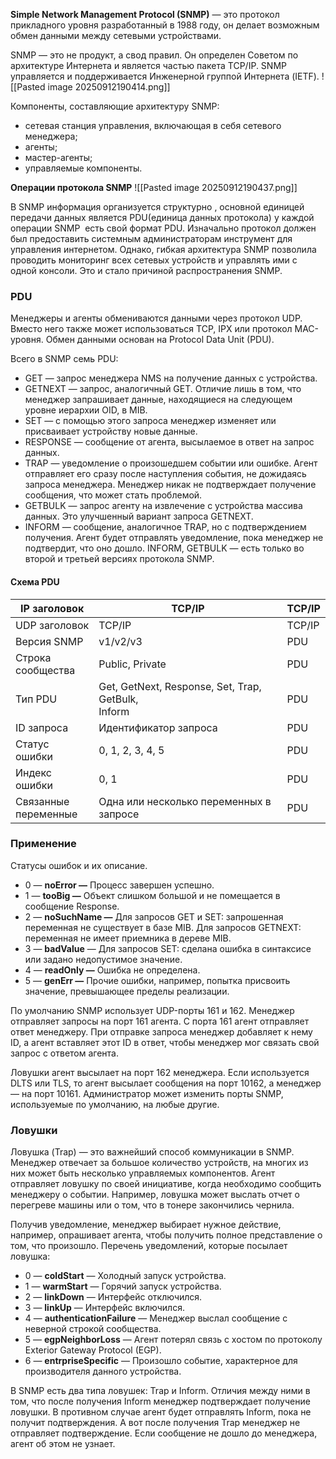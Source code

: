 **Simple Network Management Protocol (SNMP)** — это протокол прикладного уровня разработанный в 1988 году, он делает возможным обмен данными между сетевыми устройствами.

SNMP — это не продукт, а свод правил. Он определен Советом по архитектуре Интернета и является частью пакета TCP/IP. SNMP управляется и поддерживается Инженерной группой Интернета (IETF).
![[Pasted image 20250912190414.png]]

Компоненты, составляющие архитектуру SNMP:
- сетевая станция управления, включающая в себя сетевого менеджера;
- агенты;
- мастер-агенты;
- управляемые компоненты.

**Операции протокола SNMP**
![[Pasted image 20250912190437.png]]

В SNMP информация организуется структурно , основной единицей передачи данных является PDU(единица данных протокола) у каждой операции SNMP  есть свой формат PDU. Изначально протокол должен был предоставить системным администраторам инструмент для управления интернетом. Однако, гибкая архитектура SNMP позволила проводить мониторинг всех сетевых устройств и управлять ими с одной консоли. Это и стало причиной распространения SNMP.
### PDU
Менеджеры и агенты обмениваются данными через протокол UDP. Вместо него также может использоваться TCP, IPX или протокол MAC-уровня. Обмен данными основан на Protocol Data Unit (PDU).

Всего в SNMP семь PDU:
- GET — запрос менеджера NMS на получение данных c устройства.
- GETNEXT — запрос, аналогичный GET. Отличие лишь в том, что менеджер запрашивает данные, находящиеся на следующем уровне иерархии OID, в MIB.
- SET — с помощью этого запроса менеджер изменяет или присваивает устройству новые данные.
- RESPONSE — сообщение от агента, высылаемое в ответ на запрос данных.
- TRAP — уведомление о произошедшем событии или ошибке. Агент отправляет его сразу после наступления события, не дожидаясь запроса менеджера. Менеджер никак не подтверждает получение сообщения, что может стать проблемой.
- GETBULK — запрос агенту на извлечение с устройства массива данных. Это улучшенный вариант запроса GETNEXT.
- INFORM — сообщение, аналогичное TRAP, но с подтверждением получения. Агент будет отправлять уведомление, пока менеджер не подтвердит, что оно дошло.
INFORM, GETBULK — есть только во второй и третьей версиях протокола SNMP.

#### Схема PDU

| IP заголовок              | TCP/IP                                                  | TCP/IP |
| ------------------------- | ------------------------------------------------------- | ------ |
| UDP заголовок             | TCP/IP                                                  | TCP/IP |
| Версия SNMP               | v1/v2/v3                                                | PDU    |
| Строка  <br>сообщества    | Public, Private                                         | PDU    |
| Тип PDU                   | Get, GetNext, Response, Set, Trap, GetBulk,  <br>Inform | PDU    |
| ID запроса                | Идентификатор запроса                                   | PDU    |
| Статус ошибки             | 0, 1, 2, 3, 4, 5                                        | PDU    |
| Индекс ошибки             | 0, 1                                                    | PDU    |
| Связанные  <br>переменные | Одна или несколько переменных в  <br>запросе            | PDU    |

### Применение

Статусы ошибок и их описание.

- 0 — **noError —** Процесс завершен успешно.
- 1 — **tooBig —** Объект слишком большой и не помещается в сообщение Response.
- 2 — **noSuchName —** Для запросов GET и SET: запрошенная переменная не существует в базе MIB. Для запросов GETNEXT: переменная не имеет приемника в дереве MIB.
- 3 — **badValue** — Для запросов SET: сделана ошибка в синтаксисе или задано недопустимое значение.
- 4 — **readOnly —** Ошибка не определена.
- 5 — **genErr —** Прочие ошибки, например, попытка присвоить значение, превышающее пределы реализации.

По умолчанию SNMP использует UDP-порты 161 и 162. Менеджер отправляет запросы на порт 161 агента. С порта 161 агент отправляет ответ менеджеру. При отправке запроса менеджер добавляет к нему ID, а агент вставляет этот ID в ответ, чтобы менеджер мог связать свой запрос с ответом агента.

Ловушки агент высылает на порт 162 менеджера. Если используется DLTS или TLS, то агент высылает сообщения на порт 10162, а менеджер — на порт 10161. Администратор может изменить порты SNMP, используемые по умолчанию, на любые другие.

### Ловушки

Ловушка (Trap) — это важнейший способ коммуникации в SNMP. Менеджер отвечает за большое количество устройств, на многих из них может быть несколько управляемых компонентов. Агент отправляет ловушку по своей инициативе, когда необходимо сообщить менеджеру о событии. Например, ловушка может выслать отчет о перегреве машины или о том, что в тонере закончились чернила.

Получив уведомление, менеджер выбирает нужное действие, например, опрашивает агента, чтобы получить полное представление о том, что произошло. Перечень уведомлений, которые посылает ловушка:

- 0 — **coldStart** — Холодный запуск устройства.
- 1 — **warmStart** — Горячий запуск устройства.
- 2 — **linkDown** — Интерфейс отключился.
- 3 — **linkUp** — Интерфейс включился.
- 4 — **authenticationFailure** — Менеджер выслал сообщение с неверной строкой сообщества.
- 5 — **egpNeighborLoss** — Агент потерял связь с хостом по протоколу Exterior Gateway Protocol (EGP).
- 6 — **entrpriseSpecific** — Произошло событие, характерное для производителя данного устройства.

В SNMP есть два типа ловушек: Trap и Inform. Отличия между ними в том, что после получения Inform менеджер подтверждает получение ловушки. В противном случае агент будет отправлять Inform, пока не получит подтверждения. А вот после получения Trap менеджер не отправляет подтверждение. Если сообщение не дошло до менеджера, агент об этом не узнает.